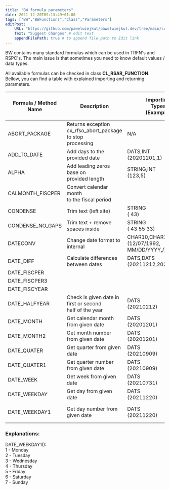 ```yaml
---
title: "BW formula parameters"
date: 2021-12-20T09:13:49+01:00
tags: ["BW","BWFunctions","Class","Parameters"]
editPost:
    URL: "https://github.com/pawelwiejkut/pawelwiejkut.dev/tree/main/content"
    Text: "Suggest Changes" # edit text
    appendFilePath: true # to append file path to Edit link
---
```


BW contains many standard formulas which can be used in TRFN's and RSPC's. The main issue is that sometimes you need to know default values / data types. 

All available formulas can be checked in class **CL_RSAR_FUNCTION**. Bellow, you can find a table with explained importing and returning parameters.

| Formula / Method Name | Description                                                       | Importing<br>Types<br>(Example)                      | Returning<br>Types<br>(Example<br>result) |
|-----------------------|-------------------------------------------------------------------|------------------------------------------------------|-------------------------------------------|
| ABORT_PACKAGE         | Returns exception <br>cx_rfso_abort_package to stop<br>processing | N/A                                                  | N/A                                       |
| ADD_TO_DATE           | Add days to the provided date                                     | DATS,INT<br>(20201201,1)                             | DATS<br>20201202                          |
| ALPHA                 | Add leading zeros base on<br>provided length                      | STRING,INT <br>(123,5)                               | STRING<br>00123                           |
| CALMONTH_FISCPER      | Convert calendar month <br>to the fiscal period                   |                                                      |                                           |
| CONDENSE              | Trim text (left site)                                             | STRING<br>( 43)                                      | STRING<br>'43'                            |
| CONDENSE_NO_GAPS      | Trim text + remove spaces inside                                  | STRING<br>( 43 55 33)                                | STRING<br>'435533'                        |
| DATECONV              | Change date format to internal                                    | CHAR10,CHAR10,CHAR1<br>(12/07/1992,<br>MM/DD/YYYY,/) | DATS<br>19921207                          |
| DATE_DIFF             | Calculate differences between dates                               | DATS,DATS<br>(20211212,20211215)                     | INT<br>3                                  |
| DATE_FISCPER          |                                                                   |                                                      |                                           |
| DATE_FISCPER3         |                                                                   |                                                      |                                           |
| DATE_FISCYEAR         |                                                                   |                                                      |                                           |
| DATE_HALFYEAR         | Check is given date in first or second<br>half of the year        | DATS<br>(20210212)                                   | NUMC<br>1                                 |
| DATE_MONTH            | Get calendar month from given date                                | DATS<br>(20201201)                                   | NUMC<br>202012                            |
| DATE_MONTH2           | Get month number from given date                                  | DATS<br>(20201201)                                   | NUMC<br>12                                |
| DATE_QUATER           | Get quarter from given date                                       | DATS<br>(20210909)                                   | NUMC<br>20213                             |
| DATE_QUATER1          | Get quarter number from given date                                | DATS<br>(20210909)                                   | NUMC<br>3                                 |
| DATE_WEEK             | Get week from given date                                          | DATS<br>(20210731)                                   | NUMC<br>202130                            |
| DATE_WEEKDAY          | Get day from given date                                           | DATS<br>(20211220)                                   | STRING<br>Monday                          |
| DATE_WEEKDAY1         | Get day number from given date                                    | DATS<br>(20211220)                                   | NUMC<br>1<br>[more](#explanations)        |

<h3>Explanations:</h3>
DATE_WEEKDAY1(): </br>
1 - Monday </br>
2 - Tuesday </br>
3 - Wednesday </br>
4 - Thursday </br>
5 - Friday </br>
6 - Saturday </br>
7 - Sunday </br>
